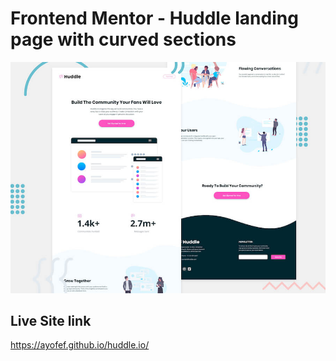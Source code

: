 # Frontend Mentor - Huddle landing page with curved sections

![Header/intro section for the Huddle landing page with curved sections](./design/desktop-preview.jpg)

## Live Site link
https://ayofef.github.io/huddle.io/


